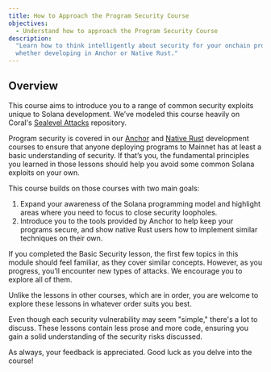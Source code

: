 ```yaml
---
title: How to Approach the Program Security Course
objectives:
  - Understand how to approach the Program Security Course
description:
  "Learn how to think intelligently about security for your onchain programs,
  whether developing in Anchor or Native Rust."
---
```


## Overview

This course aims to introduce you to a range of common security exploits unique
to Solana development. We’ve modeled this course heavily on Coral's
[Sealevel Attacks](https://github.com/coral-xyz/sealevel-attacks) repository.

Program security is covered in our
[Anchor](/content/courses/onchain-development.md) and
[Native Rust](/content/courses/native-onchain-development.md) development
courses to ensure that anyone deploying programs to Mainnet has at least a basic
understanding of security. If that’s you, the fundamental principles you learned
in those lessons should help you avoid some common Solana exploits on your own.

This course builds on those courses with two main goals:

1. Expand your awareness of the Solana programming model and highlight areas
   where you need to focus to close security loopholes.
2. Introduce you to the tools provided by Anchor to help keep your programs
   secure, and show native Rust users how to implement similar techniques on their own.  

If you completed the Basic Security lesson, the first few topics in this module
should feel familiar, as they cover similar concepts. However, as you progress,
you’ll encounter new types of attacks. We encourage you to explore all of them.

Unlike the lessons in other courses, which are in order, you are welcome to explore these lessons in whatever order suits you best.

Even though each security
vulnerability may seem "simple," there's a lot to discuss. These lessons contain less prose and more code, ensuring you gain a solid understanding of the security risks
discussed.

As always, your feedback is appreciated. Good luck as you delve into the course!
